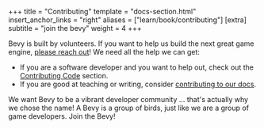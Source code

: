 +++
title = "Contributing"
template = "docs-section.html"
insert_anchor_links = "right"
aliases = ["learn/book/contributing"]
[extra]
subtitle = "join the bevy"
weight = 4
+++

Bevy is built by volunteers. If you want to help us build the next great game engine, [please reach out](/community)! We need all the help we can get:

* If you are a software developer and you want to help out, check out the [Contributing Code](code) section.
* If you are good at teaching or writing, consider [contributing to our docs](docs).

We want Bevy to be a vibrant developer community ... that's actually why we chose the name! A Bevy is a group of birds, just like we are a group of game developers. Join the Bevy!
